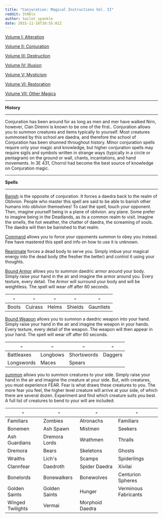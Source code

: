 ```yaml
---
title: "Conjuration: Magical Instructions Vol. II"
reddit: 3t0blx
author: twilot_spankle
date: 2015-11-16T10:55:01Z
---
```


[Volume I: Alteration](https://redd.it/3sueii)

[Volume II: Conjuration](https://redd.it/3t0blx)

[Volume III: Destruction](https://redd.it/3t4vau)

[Volume IV: Illusion](https://redd.it/3t8uxn)

[Volume V: Mysticism](https://redd.it/3tcon2)

[Volume VI: Restoration](https://redd.it/3thr0u)

[Volume VII: Other Magics](https://redd.it/3tozz1)

___

**History**

___

Conjuration has been around for as long as men and mer have walked Nirn, however, Clan Direnni is known to be one of the first.. Conjuration allows you to summon creatures and items typically to yourself. Most creatures summoned by this school are daedra, and therefore the school of Conjuration has been shunned throughout history. Minor conjuration spells require only your magic and knowledge, but higher conjuration spells may require sigils and symbols written in strange ways (typically in a circle or pentagram) on the ground or wall, chants, incantations, and hand movements. In 3E 431, Chorrol had become the best source of knowledge on Conjuration magic.

___

**Spells**

___

[Banish](http://www.uesp.net/wiki/Skyrim:Banish) is the opposite of conjuration. It forces a daedra back to the realm of Oblivion. People who master this spell are said to be able to banish other humans into oblivion themselves! To cast the spell, touch your opponent. Then, imagine yourself being in a plane of oblivion. any plane. Some prefer to imagine being in the Deadlands, as its a common realm to visit. Imagine the smells, the hot weather, the chatter of daedra, the screaming of souls. The daedra will then be banished to that realm.

[Command](http://www.uesp.net/wiki/Skyrim:Command) allows you to force your opponents summon to obey you instead. Few have mastered this spell and info on how to use it is unknown.

[Reanimate](http://www.uesp.net/wiki/Skyrim:Reanimate) forces a dead body to serve you. Simply imbue your magical energy into the dead body (the fresher the better) and control it using your thoughts.

[Bound Armor](http://www.uesp.net/wiki/Morrowind:Bound_Armor#Bound_Armor) allows you to summon daedric armor around your body. Simply raise your hand in the air and imagine the armor around you. Every texture, every detail. The Armor will surround your body and will be weightless. The spell will wear off after 60 seconds. 

-| -| -| -| -
---|---|----|----|----
Boots| Cuirass| Helms| Shields| Gauntlets


[Bound Weapon](http://www.uesp.net/wiki/Morrowind:Bound_Weapons#Bound_Weapons) allows you to summon a daedric weapon into your hand. Simply raise your hand in the air and imagine the weapon in your hands. Every texture, every detail of the weapon. The weapon will then appear in your hand. The spell will wear off after 60 seconds. 

-| -| -| -
---|---|----|----
Battleaxes| Longbows| Shortswords| Daggers
Longswords| Maces| Spears|

[summon](http://www.uesp.net/wiki/Morrowind:Summon) allows you to summon creatures to your side. Simply raise your hand in the air and imagine the creature at your side. But, with creatures, you must experience FEAR. Fear is what draws these creatures to you. The more fear you feel, the higher level creature will arrive at your side, of which there are several dozen. Experiment and find which creature suits you best. A full list of creatures to bend to your will are included:

-| -| -| -
---|----|----|----
Familiars| Zombies| Atronachs| Familiars
Bonemen| Ash Spawn | Mistmen| Seekers
Ash Guardians| Dremora Lords| Wrathmen| Thralls
Dremora| Bears | Skeletons| Ghosts
Wraiths| Lich's| Scamps| Spiderlings
Clannfear| Daedroth| Spider Daedra| Xivilai
Bonelords| Bonewalkers| Bonewolves| Centurion Spheres
Golden Saints| Golden Saints| Hunger| Verminous Fabricants
Winged Twilights| Vermai| Morphoid Daedra|
